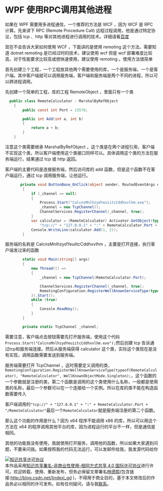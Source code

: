 # WPF 使用RPC调用其他进程

如果在 WPF 需要用多进程通信，一个推荐的方法是 WCF ，因为 WCF 是 RPC 计算。先来讲下 RPC (Remote Procedure Call) 远程过程调用，他是通过特定协议，包括 tcp 、http 等对其他进程进行调用的技术。详细请看[百度](https://baike.baidu.com/item/%E8%BF%9C%E7%A8%8B%E8%BF%87%E7%A8%8B%E8%B0%83%E7%94%A8%E5%8D%8F%E8%AE%AE?fromtitle=RPC&fromid=609861)

<!--more-->
<!-- csdn -->

现在不会告诉大家如何使用 WCF ，下面讲的是使用 remoting 这个方法。需要知道 dotnet remoting 是已经过时的技术，建议使用 wcf 但是 wcf 部署难度比较高，对于性能要求比较高或想快速使用，建议使用 remoting 。使用方法很简单


首先创建三个工程，一个工程放其他两个需要使用的库，一个是服务端，一个是客户端。其中客户端就可以调用服务端，客户端和服务端是两个不同的进程，所以可以跨进程调用。

先创建一个简单的工程，库的工程 RemoteObject ，里面只有一个类

```csharp
  public class RemoteCalculator : MarshalByRefObject
    {
        public const int Port = 13570;

        public int Add(int a, int b)
        {
            return a + b;
        }
    }
```

注意这个类需要继承 MarshalByRefObject ，这个类是在两个进程引用，客户端不实现这个类，所以客户端使用这个类接口同样可以。具体调用这个类的方法在服务端运行，结果通过 tcp 或 http 返回。

客户端的主要代码是连接服务端，然后访问库的 add 函数，但是这个函数不在客户端运行，通过 tcp 调用服务端，让他运行。

```csharp
       private void ButtonBase_OnClick(object sender, RoutedEventArgs e)
        {
            if (_channel == null)
            {
                Process.Start("CalcnsMnlhzydYeuiitcCddhxvlhm.exe");
                _channel = new TcpChannel();
                ChannelServices.RegisterChannel(_channel, true);
            }
            var calculator = (RemoteCalculator) Activator.GetObject(typeof(RemoteCalculator),
                "tcp://" + "127.0.0.1" + ":" + RemoteCalculator.Port + "/RemoteCalculator");
            Console.WriteLine(calculator.Add(1, 2));
        }
```

服务端的名称是 CalcnsMnlhzydYeuiitcCddhxvlhm ，主要是打开连接，执行客户端发过来的函数

```csharp
        static void Main(string[] args)
        {
            new Thread(() =>
            {
                _channel = new TcpChannel(RemoteCalculator.Port);

                ChannelServices.RegisterChannel(_channel, true);
                RemotingConfiguration.RegisterWellKnownServiceType(typeof(RemoteCalculator), "RemoteCalculator", WellKnownObjectMode.Singleton);
            }).Start();
            while (true)
            {
                Console.ReadKey();
            }
        }

        private static TcpChannel _channel;
```

需要注意，客户端点击按钮需要先打开服务端，使用这个代码`Process.Start("CalcnsMnlhzydYeuiitcCddhxvlhm.exe");`然后创建 tcp 告诉通过tcp和服务端连接。然后从服务端获得 calculator 这个类，实际这个类现在是没有实现，调用函数需要发送到服务端。

服务端需要打开 TcpChannel ，这时需要定义调用的类，`RemotingConfiguration.RegisterWellKnownServiceType(typeof(RemoteCalculator), "RemoteCalculator", WellKnownObjectMode.Singleton);`，这个函数的一个参数就是注册的类，第二个函数是调用的这个类使用什么名称，一般都是使用类的名称，最后一个参数可以在一个连接给一个实例。所以在库的类不能在构造函数需要传入

客户端调用的`"tcp://" + "127.0.0.1" + ":" + RemoteCalculator.Port + "/RemoteCalculator"`最后一个`RemoteCalculator`就是服务端注册的第二个函数。

那么这个功能的作用是什么？因为 x64 程序不能调用 x86 的库，所以可以用这个方法在 x64 的程序调用其他平台的库，因为进程运行的平台不一样，但是通信是相同。

其他的功能我没有使用，我就使用打开服务，调用他的函数，所以如果大家遇到问题，不要来问我。如果按照我的代码无法运行，可以发邮件给我，我发源代码给你

<a rel="license" href="http://creativecommons.org/licenses/by-nc-sa/4.0/"><img alt="知识共享许可协议" style="border-width:0" src="https://licensebuttons.net/l/by-nc-sa/4.0/88x31.png" /></a><br />本作品采用<a rel="license" href="http://creativecommons.org/licenses/by-nc-sa/4.0/">知识共享署名-非商业性使用-相同方式共享 4.0 国际许可协议</a>进行许可。欢迎转载、使用、重新发布，但务必保留文章署名[林德熙](http://blog.csdn.net/lindexi_gd)(包含链接:http://blog.csdn.net/lindexi_gd )，不得用于商业目的，基于本文修改后的作品务必以相同的许可发布。如有任何疑问，请与我[联系](mailto:lindexi_gd@163.com)。
